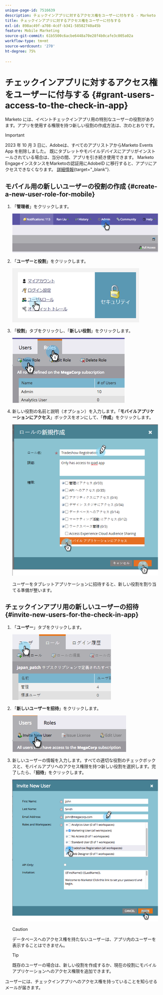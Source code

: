 ```yaml
---
unique-page-id: 7516639
description: チェックインアプリに対するアクセス権をユーザーに付与する - Marketo ドキュメント - 製品ドキュメント
title: チェックインアプリに対するアクセス権をユーザーに付与する
exl-id: 898ac49f-a708-4cdf-b341-58582740a45b
feature: Mobile Marketing
source-git-commit: 61b5500c6acbe6448a70e28f4b0cafe3c005a02a
workflow-type: tm+mt
source-wordcount: '270'
ht-degree: 75%

---
```


# チェックインアプリに対するアクセス権をユーザーに付与する {#grant-users-access-to-the-check-in-app}

Marketo には、イベントチェックインアプリ用の特別なユーザーの役割があります。アプリを使用する権限を持つ新しい役割の作成方法は、次のとおりです。

>[!IMPORTANT]
>
>2023 年 10 月 3 日に、Adobeは、すべてのアプリストアからMarketo Events App を削除しました。 既にタブレットやモバイルデバイスにアプリがインストールされている場合は、当分の間、アプリを引き続き使用できます。 Marketo EngageインスタンスをMarketoの認証用にAdobeID に移行すると、アプリにアクセスできなくなります。 [詳細情報](https://nation.marketo.com/t5/product-discussions/marketo-events-app-and-marketo-moments-app-end-of-life/m-p/340712/highlight/true#M193869){target="_blank"}.

## モバイル用の新しいユーザーの役割の作成 {#create-a-new-user-role-for-mobile}

1. 「**管理者**」をクリックします。

   ![](assets/image2015-6-2-10-3a39-3a31.png)

1. 「**ユーザーと役割**」をクリックします。

   ![](assets/image2015-6-2-10-3a56-3a0.png)

1. 「**役割**」タブをクリックし、「**新しい役割**」をクリックします。

   ![](assets/image2015-6-2-11-3a3-3a23.png)

1. 新しい役割の名前と説明（オプション）を入力します。「**モバイルアプリケーションにアクセス**」ボックスをオンにして、「**作成**」をクリックします。

   ![](assets/image2015-6-2-11-3a4-3a58.png)

   ユーザーをタブレットアプリケーションに招待すると、新しい役割を割り当てる準備が整います。

## チェックインアプリ用の新しいユーザーの招待 {#invite-new-users-for-the-check-in-app}

1. 「**ユーザー**」タブをクリックします。

   ![](assets/image2015-6-2-11-3a10-3a42.png)

1. 「**新しいユーザーを招待**」をクリックします。

   ![](assets/image2015-6-2-11-3a11-3a32.png)

1. 新しいユーザーの情報を入力します。すべての適切な役割のチェックボックスと、モバイルアプリへのアクセス権限を持つ新しい役割を選択します。完了したら、「**招待**」をクリックします。

   ![](assets/image2015-6-2-11-3a16-3a26.png)

   >[!CAUTION]
   >
   >データベースへのアクセス権を持たないユーザーは、アプリ内のユーザーを表示することはできません。

   >[!TIP]
   >
   >既存のユーザーの場合は、新しい役割を作成するか、現在の役割にモバイルアプリケーションへのアクセス権限を追加できます。

ユーザーには、チェックインアプリへのアクセス権を持っていることを知らせるメールが届きます。

